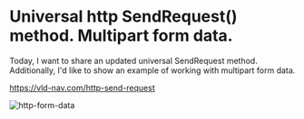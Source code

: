 # Universal http SendRequest() method. Multipart form data.
Today, I want to share an updated universal SendRequest method. Additionally, I'd like to show an example of working with multipart form data.

https://vld-nav.com/http-send-request


![http-form-data](https://thumb.tildacdn.com/tild3338-6663-4566-a366-643636626362/-/resize/760x/-/format/webp/logo_2.png)